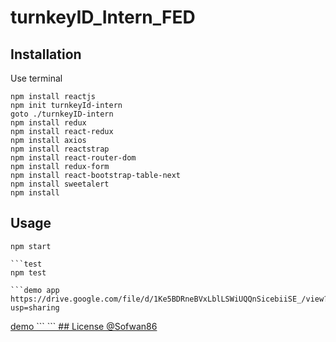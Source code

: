 # turnkeyID_Intern_FED

## Installation

Use terminal

```npm
npm install reactjs
npm init turnkeyId-intern
goto ./turnkeyID-intern
npm install redux
npm install react-redux
npm install axios
npm install reactstrap
npm install react-router-dom
npm install redux-form
npm install react-bootstrap-table-next
npm install sweetalert
npm install
```

## Usage

```start
npm start

```test
npm test

```demo app
https://drive.google.com/file/d/1Ke5BDRneBVxLblLSWiUQQnSicebiiSE_/view?usp=sharing
```
<a href="https://drive.google.com/file/d/1Ke5BDRneBVxLblLSWiUQQnSicebiiSE_/view?usp=sharing" title="this">
  demo
```
```
## License
@Sofwan86
